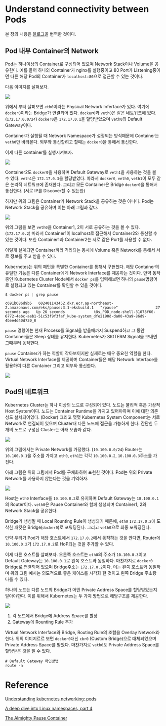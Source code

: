 
# Understand connectivity between Pods

본 장의 내용은 [블로그](#ref1)을 번역한 것이다.

## Pod 내부 Container의 Network

Pod는 하나이상의 Container로 구성되어 있으며 Network Stack이나 Volume을 공유한다.
예를 들어 하나의 Container가 nginx를 실행중이고 80 Port가 Listening중이면 다른 해당 Pod의 Container가 `localhost:80`으로 접근할 수 있는 것이다.

다음 이미지를 살펴보자.

![](https://miro.medium.com/max/1400/1*0Xo-WpbTTGKZhJt7TvFLZQ.png)

위에서 부터 살펴보면 `eth0`이라는 Physical Network Inferface가 있다.
여기에 `docker0`이라는 Bridge가 연결되어 있다.
`docker0`과 `veth0`은 같은 네트워크에 있다. (`172.17.0.0/24`)
`docker0`은 `172.17.0.1`을 할당받았으며 `veth0`의 Default Gateway이다.

Container가 실행될 때 Network Namespace가 설정되는 방식때문에 Container는 `veth0`만 바라본다.
외부와 통신할려고 할때는 `docker0`을 통해서 통신한다.



이제 다른 container를 실행시켜보자.

![](https://miro.medium.com/max/1400/1*ZdgIoY6tuOqK-r6wgL7d5A.png)

Container2도 `docker0`을 사용하며 Default Gateway로 `veth1`을 사용하는 것을 볼 수 있다.
`veth1`은 `172.17.0.3`을 할당받았다.
따라서 `docker0`, `veth0`, `veth1`이 모두 같은 논리적 네트워크에 존재한다.
그리고 모든 Container은 Bridge `docker0`을 통해서 통신한다. (서로 IP를 Discover할 수 있는한)

하지만 위의 그림은 Container가 Network Stack을 공유하는 것은 아니다.
Pod는 Network Stack을 공유하며 이는 아래 그림과 같다.

![](https://miro.medium.com/max/1400/1*akBBZKad2SAxSnJNaSHVmg.png)

위의 그림을 보면 `veth0`을 Container1, 2이 서로 공유하는 것을 볼 수 있다. (`172.17.0.2`)
따라서 Container1이 localhost로 접근해서 Container2와 통신할 수 있는 것이다.
또한 Container1과 Container2는 서로 같은 Port를 사용할 수 없다.

이렇게 설계되면 Container끼리 격리되는 동시에 Volume 혹은 Network를 통해서 서로 정보를 주고 받을 수 있다.

Kubernetes는 위의 패턴을 특별한 Container를 통해서 구현했다.
해당 Container의 유일한 기능은 다른 Container에게 Network Interface를 제공하는 것이다.
만약 동작중인 Kubernetes Cluster Node에서 `docker ps`를 입력해보면 하나의 `pause`명령어로 실행되고 있는 Container를 확인할 수 있을 것이다.

```
$ docker ps | grep pause

c691b686d9b5   602401143452.dkr.ecr.ap-northeast-2.amazonaws.com/eks/pause:3.1-eksbuild.1   "/pause"                 27 seconds ago   Up 26 seconds             k8s_POD_node-shell-31073f60-6772-4ebc-aeb1-51c53f9f3faf_kube-system_dfe2190d-da00-43a9-86d9-4bee4d40d720_0
```

`pause` 명령어는 현재 Process를 Signal을 받을때까지 Suspend하고 그 동안 Container들은 Sleep 상태를 유지한다.
Kubernetes가 SIGTERM Signal을 보내면 그때부터 동작한다.

`pause` Container가 하는 역할이 작아보이지만 실제로는 매우 중요한 역할을 한다.
Virtual Network Interface를 제공하며 Container들은 해당 Network Interface를 활용하여 다른 Container 그리고 외부와 통신한다.

![](https://miro.medium.com/max/1400/1*7JLi1Rl0G0FAeu-hiTGSGQ.png)


## Pod의 네트워크

Kubernetes Cluster는 하나 이상의 노드로 구성되어 있다.
노드는 물리적 혹은 가상적 Host System이다.
노드는 Container Runtime을 가지고 있어야하며 이에 대한 의존성도 설치되어있다. (Docker)
그리고 몇몇 Kubernetes System Component는 서로 Network로 연결되어 있으며 Cluster내 다른 노드에 접근을 가능하게 한다.
간단한 두개의 노드로 구성된 Cluster는 아래 모습과 같다.

![](https://miro.medium.com/max/1400/1*XGG8e2tbP4bQbsS33gfwUw.png)

위의 그림에서는 Private Network를 가정했다. (`10.100.0.0/24`)
Router는 `10.100.0.1`을 주소를 가지고 `eth0`, `eth1`는 각각 `10.100.0.2`, `10.100.0.3`주소를 가진다.

아래 그림은 위의 그림에서 Pod를 구체화하여 표현한 것이다.
Pod는 위의 Private Network를 사용하지 않는다는 것을 기억하자.

![](https://miro.medium.com/max/1400/1*RiLtoAdCfcJygwePVJzZOA.png)

Host는 `eth0` Interface를 `10.100.0.2`로 유지하며 Default Gateway는 `10.100.0.1`의 Router이다.
`veth0`은 Pause Container와 함께 생성되며 Container1, 2와 Network Stack을 공유한다.

Bridge가 생성될 때 Local Rounting Rule이 생성되기 때문에, `eth0` `172.17.0.2`에 도착한 패킷은 Bridge(`docker0`)로 포워딩된다.
그리고 `veth0`으로 최종 포워딩된다.

만약 우리가 Pod가 해당 호스트에서 `172.17.0.2`에서 동작하는 것을 안다면, Router에 `10.100.0.2`가 `172.17.0.2`로 HoP되는 것을 추가할 수 있다.

이제 다른 호스트를 살펴보자.
오른쪽 호스트는 `eth0`의 주소가 `10.100.0.3`이고 Default Gateway는 `10.100.0.1`로 왼쪽 호스트와 동일하다.
마찬가지로 `docker0` Bridge로 연결되어 있으며 Bridge주소는 `172.17.0.2`이다.
이는 왼쪽 호스트와 동일하며 위의 그림 예시는 의도적으로 좋은 케이스를 시각화 한 것이고 왼쪽 Bridge 주소랑 다를 수 있다.

하나의 노드는 다른 노드의 Bridge가 어떤 Private Address Space를 할당받았는지 알아야한다.
이를 위해서 Kubernetes는 두 가지 방법으로 해당구조를 제공한다.

![](https://miro.medium.com/max/1400/1*oyGbXt7kStLd85ZT4it3oQ.png)

1. 각 노드에서 Bridge에 Address Space를 할당
2. Gateway에 Rounting Rule 추가

Virtual Network Interface와 Bridge, Routing Rule의 조합을 Overlay Network라 한다.
위의 이미지르르 보면 `docker0`대신 `cbr0` (Custom Bridge)으로 대체되었으며 Private Address Space를 받았다.
마찬가지로 `veth0`도 Private Address Space를 할당받은 것을 알 수 있다.

```
# Default Gateway 확인방법
route -n
```


# Reference

<a name="#ref1" href="https://medium.com/google-cloud/understanding-kubernetes-networking-pods-7117dd28727"> Understanding kubernetes networking: pods </a>


<a name="#ref2" href="http://ifeanyi.co/posts/linux-namespaces-part-4/"> A deep dive into Linux namespaces, part 4 </a>

<a name="#ref3" href="https://www.ianlewis.org/en/almighty-pause-container"> The Almighty Pause Container </a>
